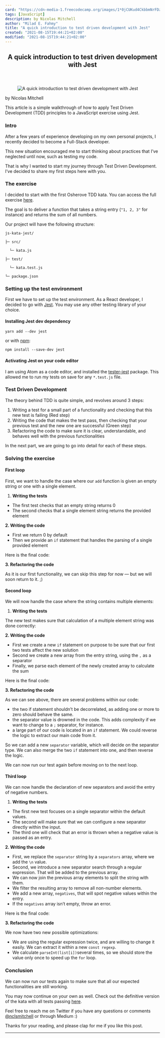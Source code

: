 ```yaml
---
card: "https://cdn-media-1.freecodecamp.org/images/1*0jCUKud4CkbbmNrFDzIQZw.png"
tags: [JavaScript]
description: by Nicolas Mitchell
author: "Milad E. Fahmy"
title: "A quick introduction to test driven development with Jest"
created: "2021-08-15T19:44:21+02:00"
modified: "2021-08-15T19:44:21+02:00"
---
```

<div class="site-wrapper">
<main id="site-main" class="site-main outer">
<div class="inner">
<article class="post-full post tag-javascript tag-jest tag-test-driven-development tag-tech tag-programming ">
<header class="post-full-header">
<h1 class="post-full-title">A quick introduction to test driven development with Jest</h1>
</header>
<figure class="post-full-image">
<picture>
<source media="(max-width: 700px)" sizes="1px" srcset="data:image/gif;base64,R0lGODlhAQABAIAAAAAAAP///yH5BAEAAAAALAAAAAABAAEAAAIBRAA7 1w">
<source media="(min-width: 701px)" sizes="(max-width: 800px) 400px,
(max-width: 1170px) 700px,
1400px" srcset="https://cdn-media-1.freecodecamp.org/images/1*0jCUKud4CkbbmNrFDzIQZw.png 300w,
https://cdn-media-1.freecodecamp.org/images/1*0jCUKud4CkbbmNrFDzIQZw.png 600w,
https://cdn-media-1.freecodecamp.org/images/1*0jCUKud4CkbbmNrFDzIQZw.png 1000w,
https://cdn-media-1.freecodecamp.org/images/1*0jCUKud4CkbbmNrFDzIQZw.png 2000w">
<img onerror="this.style.display='none'" src="https://cdn-media-1.freecodecamp.org/images/1*0jCUKud4CkbbmNrFDzIQZw.png" alt="A quick introduction to test driven development with Jest">
</picture>
</figure>
<section class="post-full-content">
<div class="post-content medium-migrated-article">
<p>by Nicolas Mitchell</p>
<p>This article is a simple walkthrough of how to apply Test Driven Development (TDD) principles to a JavaScript exercise using Jest.</p>
<h3 id="intro">Intro</h3>
<p>After a few years of experience developing on my own personal projects, I recently decided to become a Full-Stack developer.</p>
<p>This new situation encouraged me to start thinking about practices that I’ve neglected until now, such as testing my code.</p>
<p>That is why I wanted to start my journey through Test Driven Development. I’ve decided to share my first steps here with you.</p>
<h3 id="the-exercise">The exercise</h3>
<p>I decided to start with the first Osherove TDD kata. You can access the full exercise <a href="http://osherove.com/tdd-kata-1/" rel="noopener">here</a>.</p>
<p>The goal is to deliver a function that takes a string entry (<code>"1, 2, 3"</code> for instance) and returns the sum of all numbers.</p>
<p>Our project will have the following structure:</p><pre><code>js-kata-jest/</code></pre><pre><code>├─ src/</code></pre><pre><code>  └─ kata.js</code></pre><pre><code>├─ test/</code></pre><pre><code>  └─ kata.test.js</code></pre><pre><code>└─ package.json</code></pre>
<h3 id="setting-up-the-test-environment">Setting up the test environment</h3>
<p>First we have to set up the test environment. As a React developer, I decided to go with <a href="https://facebook.github.io/jest/" rel="noopener">Jest</a>. You may use any other testing library of your choice.</p>
<h4 id="installing-jest-dev-dependency">Installing Jest dev dependency</h4><pre><code>yarn add --dev jest</code></pre>
<p>or with <a href="https://www.npmjs.com/" rel="noopener">npm</a>:</p><pre><code>npm install --save-dev jest</code></pre>
<h4 id="activating-jest-on-your-code-editor">Activating Jest on your code editor</h4>
<p>I am using Atom as a code editor, and installed the <a href="https://atom.io/packages/tester-jest" rel="noopener">tester-jest</a> package. This allowed me to run my tests on save for any <code>*.test.js</code> file.</p>
<h3 id="test-driven-development">Test Driven Development</h3>
<p>The theory behind TDD is quite simple, and revolves around 3 steps:</p>
<ol>
<li>Writing a test for a small part of a functionality and checking that this new test is failing (Red step)</li>
<li>Writing the code that makes the test pass, then checking that your previous test and the new one are successful (Green step)</li>
<li>Refactoring the code to make sure it is clear, understandable, and behaves well with the previous functionalities</li>
</ol>
<p>In the next part, we are going to go into detail for each of these steps.</p>
<h3 id="solving-the-exercise">Solving the exercise</h3>
<h4 id="first-loop">First loop</h4>
<p>First, we want to handle the case where our <code>add</code> function is given an empty string or one with a single element.</p>
<ol>
<li><strong>Writing the tests</strong></li>
</ol>
<ul>
<li>The first test checks that an empty string returns 0</li>
<li>The second checks that a single element string returns the provided element</li>
</ul>
<p><strong>2. Writing the code</strong></p>
<ul>
<li>First we return 0 by default</li>
<li>Then we provide an <code>if</code> statement that handles the parsing of a single provided element</li>
</ul>
<p>Here is the final code:</p>
<p><strong>3. Refactoring the code</strong></p>
<p>As it is our first functionality, we can skip this step for now — but we will soon return to it. ;)</p>
<h4 id="second-loop">Second loop</h4>
<p>We will now handle the case where the string contains multiple elements:</p>
<ol>
<li><strong>Writing the tests</strong></li>
</ol>
<p>The new test makes sure that calculation of a multiple element string was done correctly:</p>
<p><strong>2. Writing the code</strong></p>
<ul>
<li>First we create a new <code>if</code> statement on purpose to be sure that our first two tests affect the new solution</li>
<li>Second we create a new array from the entry string, using the <code>,</code> as a separator</li>
<li>Finally, we parse each element of the newly created array to calculate the sum</li>
</ul>
<p>Here is the final code:</p>
<p><strong>3. Refactoring the code</strong></p>
<p>As we can see above, there are several problems within our code:</p>
<ul>
<li>the two if statement shouldn’t be decorrelated, as adding one or more to zero should behave the same.</li>
<li>the separator value is drowned in the code. This adds complexity if we want to change to a <code>;</code> separator, for instance.</li>
<li>a large part of our code is located in an <code>if</code> statement. We could reverse the logic to extract our main code from it.</li>
</ul>
<p>So we can add a new <code>separator</code> variable, which will decide on the separator type. We can also merge the two <code>if</code> statement into one, and then reverse the logic.</p>
<p>We can now run our test again before moving on to the next loop.</p>
<h4 id="third-loop">Third loop</h4>
<p>We can now handle the declaration of new separators and avoid the entry of negative numbers.</p>
<ol>
<li><strong>Writing the tests</strong></li>
</ol>
<ul>
<li>The first new test focuses on a single separator within the default values.</li>
<li>The second will make sure that we can configure a new separator directly within the input.</li>
<li>The third one will check that an error is thrown when a negative value is passed as an entry.</li>
</ul>
<p><strong>2. Writing the code</strong></p>
<ul>
<li>First, we replace the <code>separator</code> string by a <code>separators</code> array, where we add the <code>\n</code> value.</li>
<li>Second, we introduce a new separator search through a regular expression. That will be added to the previous array.</li>
<li>We can now join the previous array elements to split the string with them.</li>
<li>We filter the resulting array to remove all non-number elements.</li>
<li>We add a new array, <code>negatives</code>, that will spot negative values within the entry.</li>
<li>If the <code>negatives</code> array isn’t empty, throw an error.</li>
</ul>
<p>Here is the final code:</p>
<p><strong>3. Refactoring the code</strong></p>
<p>We now have two new possible optimizations:</p>
<ul>
<li>We are using the regular expression twice, and are willing to change it easily. We can extract it within a new <code>const regexp</code>.</li>
<li>We calculate <code>parseInt(list[i])</code>several times, so we should store the value only once to speed up the <code>for</code> loop.</li>
</ul>
<h3 id="conclusion">Conclusion</h3>
<p>We can now run our tests again to make sure that all our expected functionalities are still working.</p>
<p>You may now continue on your own as well. Check out the definitive version of the kata with all tests passing <a href="https://github.com/nclsmitchell/js-kata-jest" rel="noopener">here</a>.</p>
<p>Feel free to reach me on Twitter if you have any questions or comments <a href="https://twitter.com/nclsmitchell" rel="noopener">@nclsmitchell</a> or through Medium :)</p>
<p>Thanks for your reading, and please clap for me if you like this post.</p>
</div>
<hr>
</section>
</article>
</div>
</main>
</div>
<!-- Google Tag Manager (noscript) -->
<!-- End Google Tag Manager (noscript) -->
